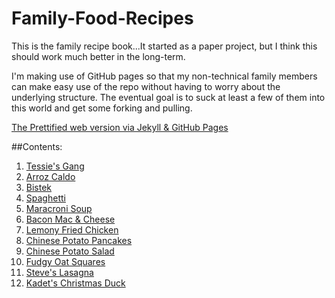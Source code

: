 Family-Food-Recipes
===================

This is the family recipe book...It started as a paper project, but I think this should work much better in the long-term.  

I'm making use of GitHub pages so that my non-technical family members can make easy use of the repo without having to worry about the underlying structure.  The eventual goal is to suck at least a few of them into this world and get some forking and pulling.

[The Prettified web version via Jekyll & GitHub Pages](http://ajjimenez.github.io/Family-Food-Recipes)

##Contents:
1. [Tessie's Gang](Tessies-Gang.md)
2. [Arroz Caldo](Arroz-Caldo.md)
3. [Bistek](Bistek.md)
4. [Spaghetti](Spaghetti.md)
5. [Maracroni Soup](Macaroni-Soup.md)
6. [Bacon Mac & Cheese](Bacon-Mac-Cheese.md)
7. [Lemony Fried Chicken](Lemony-Fried-Chicken.md)
8. [Chinese Potato Pancakes](Chinese-Potato-Pancakes.md)
9. [Chinese Potato Salad](Chinese-Potato-Salad.md)
10. [Fudgy Oat Squares](Fudgy-Oat-Squares.md)
11. [Steve's Lasagna](Steves-Lasagna.md)
12. [Kadet's Christmas Duck](Kadets-Christmas-Duck.md)
